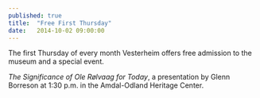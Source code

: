```yaml
---
published: true
title:  "Free First Thursday"
date:   2014-10-02 09:00:00
---
```

The first Thursday of every month Vesterheim offers free admission to the museum and a special event.

_The Significance of Ole Rølvaag for Today_, a presentation by Glenn Borreson at 1:30 p.m. in the Amdal-Odland Heritage Center.